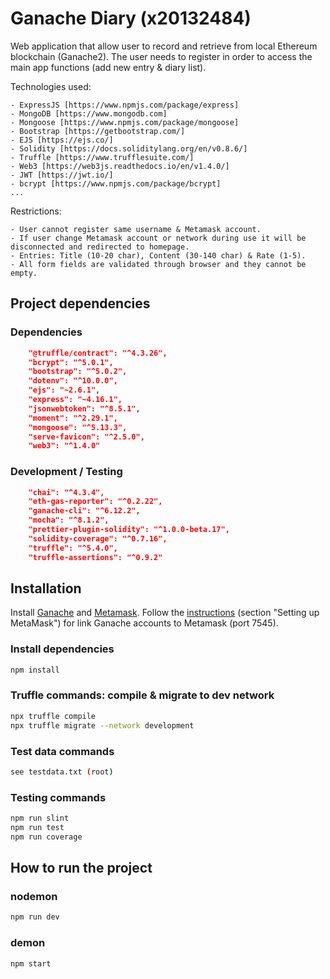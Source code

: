 # Ganache Diary (x20132484)

Web application that allow user to record and retrieve from local Ethereum blockchain (Ganache2). The user needs to register in order to access the main app functions (add new entry & diary list).

Technologies used: 

    - ExpressJS [https://www.npmjs.com/package/express]
    - MongoDB [https://www.mongodb.com]
    - Mongoose [https://www.npmjs.com/package/mongoose]
    - Bootstrap [https://getbootstrap.com/]
    - EJS [https://ejs.co/]
    - Solidity [https://docs.soliditylang.org/en/v0.8.6/]
    - Truffle [https://www.trufflesuite.com/]
    - Web3 [https://web3js.readthedocs.io/en/v1.4.0/]
    - JWT [https://jwt.io/]
    - bcrypt [https://www.npmjs.com/package/bcrypt]
    ...

Restrictions: 

    - User cannot register same username & Metamask account.
    - If user change Metamask account or network during use it will be disconnected and redirected to homepage.
    - Entries: Title (10-20 char), Content (30-140 char) & Rate (1-5).
    - All form fields are validated through browser and they cannot be empty.


## Project dependencies

### Dependencies

```json
    "@truffle/contract": "^4.3.26",
    "bcrypt": "^5.0.1",
    "bootstrap": "^5.0.2",
    "dotenv": "^10.0.0",
    "ejs": "~2.6.1",
    "express": "~4.16.1",
    "jsonwebtoken": "^8.5.1",
    "moment": "^2.29.1",
    "mongoose": "^5.13.3",
    "serve-favicon": "^2.5.0",
    "web3": "^1.4.0"
```

### Development / Testing

```json
    "chai": "^4.3.4",
    "eth-gas-reporter": "^0.2.22",
    "ganache-cli": "^6.12.2",
    "mocha": "^8.1.2",
    "prettier-plugin-solidity": "^1.0.0-beta.17",
    "solidity-coverage": "^0.7.16",
    "truffle": "^5.4.0",
    "truffle-assertions": "^0.9.2"
```

## Installation

Install [Ganache](https://www.trufflesuite.com/ganache) and [Metamask](https://metamask.io/). Follow the [instructions](https://www.trufflesuite.com/docs/truffle/getting-started/truffle-with-metamask) (section "Setting up MetaMask") for link Ganache accounts to Metamask (port 7545). 

### Install dependencies
```bash
npm install
```

### Truffle commands: compile & migrate to dev network
```bash
npx truffle compile
npx truffle migrate --network development
```

### Test data commands

```bash
see testdata.txt (root)
```

### Testing commands

```bash
npm run slint
npm run test
npm run coverage
```

## How to run the project


### nodemon
```bash
npm run dev
```

### demon
```bash
npm start
```